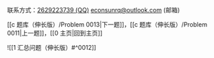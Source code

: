 联系方式：<a href="https://qm.qq.com/q/iA1sKuakak">2629223739 (QQ)</a> <a href="mailto:econsunrq@outlook.com">econsunrq@outlook.com (邮箱)</a>

[[c 题库（伸长版）/Problem 0013|下一题]]，[[c 题库（伸长版）/Problem 0011|上一题]]，[[0 主页|回到主页]]

![[1 汇总问题（伸长版）#^0012]]